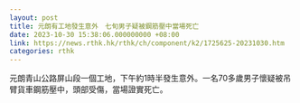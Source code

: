 ```yaml
---
layout: post
title: 元朗有工地發生意外　七旬男子疑被鋼筋壓中當場死亡
date: 2023-10-30 15:38:06.000000000 +08:00
link: https://news.rthk.hk/rthk/ch/component/k2/1725625-20231030.htm
categories: rthk
---
```


元朗青山公路屏山段一個工地，下午約1時半發生意外。一名70多歲男子懷疑被吊臂貨車鋼筋壓中，頭部受傷，當場證實死亡。
